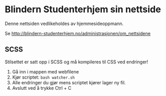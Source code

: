 # Blindern Studenterhjem sin nettside

Denne nettsiden vedlikeholdes av hjemmesideoppmann.

Se http://blindern-studenterhjem.no/administrasjonen/om_nettsidene

## SCSS
Stilsettet er satt opp i SCSS og må kompileres til CSS ved endringer!

1. Gå inn i mappen med webfilene
2. Kjør scriptet: ```bash watcher.sh```
3. Alle endringer du gjør mens scriptet kjører lager ny fil.
4. Avslutt ved å trykke Ctrl + C
